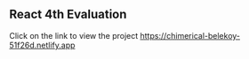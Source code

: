 ## React 4th Evaluation 
Click on the link to view the project https://chimerical-belekoy-51f26d.netlify.app 